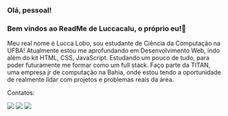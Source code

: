 ### Olá, pessoal!
### Bem vindos ao ReadMe de Luccacalu, o próprio eu!😬
Meu real nome é Lucca Lobo, sou estudante de Ciência da Computação na UFBA!
Atualmente estou me aprofundando em Desenvolvimento Web, indo além do kit HTML, CSS, JavaScript. Estudando um pouco de tudo, para poder futuramente me formar como um full stack.
Faço parte da TITAN, uma empresa jr de computação na Bahia, onde estou tendo a oportunidade de realmente lidar com projetos e problemas reais da área.

Contatos:
<div>
<a href="https://www.instagram.com/theluccalobo/" target="_blank"><img src="https://img.shields.io/badge/-Instagram-%23E4405F?style=for-the-badge&logo=instagram&logoColor=white" target="_blank"></a>
<a href = "mailto:luccalobo.goncalves@gmail.com"><img src="https://img.shields.io/badge/Gmail-D14836?style=for-the-badge&logo=gmail&logoColor=white" target="_blank"></a>
<a href="https://www.linkedin.com/in/lucca-giovanni-lobo-511497212/" target="_blank"><img src="https://img.shields.io/badge/-LinkedIn-%230077B5?style=for-the-badge&logo=linkedin&logoColor=white" target="_blank"></a>   
</div>
